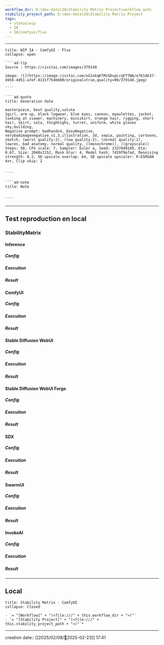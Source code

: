 ```yaml
---
workflow_dir: D:\dev-data\IA\Stability Matrix Project\workflow_auto
stability_project_path: D:\dev-data\IA\Stability Matrix Project
tags:
  - status/wip
  - IA
  - IA/comfyui/flux
---
```


---
 
``````ad-example
title: WIP IA - ComfyUI - Flux
collapse: open

````ad-tip
Source : https://civitai.com/images/379148

image: ![](https://image.civitai.com/xG1nkqKTMzGDvpLrqFT7WA/e7614637-d456-4d51-a7ef-8131f754b600/original=true,quality=90/379148.jpeg)

````

````ad-quote
title: Generation data

masterpiece, best quality,salute
1girl, arm up, black legwear, blue eyes, cannon, epaulettes, jacket, looking at viewer, machinery, miniskirt, orange hair, rigging, short hair, skirt, solo, thighhighs, turret, uniform, white gloves
sky,building,
Negative prompt: badhandv4, EasyNegative, verybadimagenegative_v1.3,illustration, 3d, sepia, painting, cartoons, sketch, (worst quality:2), (low quality:2), (normal quality:2), lowres, bad anatomy, normal quality, ((monochrome)), ((grayscale))
Steps: 50, CFG scale: 7, Sampler: Euler a, Seed: 2337849109, Eta: 0.67, Size: 2048x1152, Mask blur: 4, Model hash: 7d19f9efad, Denoising strength: 0.2, SD upscale overlap: 64, SD upscale upscaler: R-ESRGAN 4x+, Clip skip: 2 
 

````

````ad-note
title: Note
 

````

``````

---

## Test reproduction en local
### StabilityMatrix 
#### Inference
##### Config
##### Execution
##### Result

#### ComfyUI
##### Config
##### Execution
##### Result

#### Stable Diffusion WebUI 
##### Config
##### Execution
##### Result

#### Stable Diffusion WebUI Forge
##### Config
##### Execution
##### Result
#### SDX
##### Config
##### Execution
##### Result

#### SwarmUI
##### Config
##### Execution
##### Result

#### InvokeAI
##### Config
##### Execution
##### Result

---
## Local

```ad-tip
title: Stability Matrix - ComfyUI
collapse: Closed

- `= "[Workflow]" + "(<file:///" + this.workflow_dir + ">)"`
- `= "[Stability Project]" + "(<file:///" + this.stability_project_path + ">)"`*
```

---
creation date:: [[2025/02/08/📒2025-02-23]]  17:41



